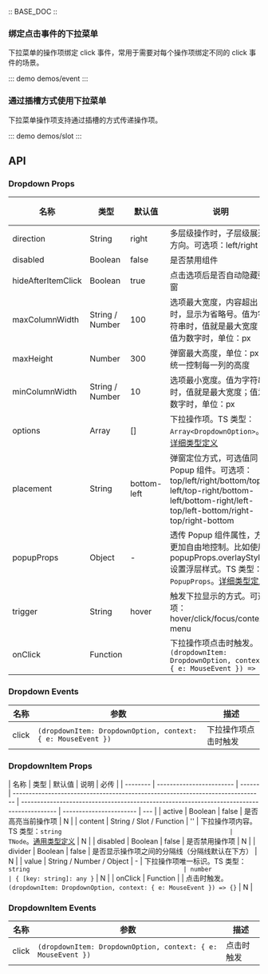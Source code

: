 :: BASE_DOC ::

### 绑定点击事件的下拉菜单

下拉菜单的操作项绑定 click 事件，常用于需要对每个操作项绑定不同的 click 事件的场景。

::: demo demos/event
:::

### 通过插槽方式使用下拉菜单

下拉菜单操作项支持通过插槽的方式传递操作项。

::: demo demos/slot
:::

## API

### Dropdown Props

| 名称               | 类型            | 默认值      | 说明                                                                                                                                                                                                    | 必传 |
| ------------------ | --------------- | ----------- | ------------------------------------------------------------------------------------------------------------------------------------------------------------------------------------------------------- | ---- |
| direction          | String          | right       | 多层级操作时，子层级展开方向。可选项：left/right                                                                                                                                                        | N    |
| disabled           | Boolean         | false       | 是否禁用组件                                                                                                                                                                                            | N    |
| hideAfterItemClick | Boolean         | true        | 点击选项后是否自动隐藏弹窗                                                                                                                                                                              | N    |
| maxColumnWidth     | String / Number | 100         | 选项最大宽度，内容超出时，显示为省略号。值为字符串时，值就是最大宽度；值为数字时，单位：px                                                                                                              | N    |
| maxHeight          | Number          | 300         | 弹窗最大高度，单位：px 。统一控制每一列的高度                                                                                                                                                           | N    |
| minColumnWidth     | String / Number | 10          | 选项最小宽度。值为字符串时，值就是最大宽度；值为数字时，单位：px                                                                                                                                        | N    |
| options            | Array           | []          | 下拉操作项。TS 类型：`Array<DropdownOption>`。[详细类型定义](https://github.com/Tencent/tdesign-vue/tree/develop/src/dropdown/type.ts)                                                                  | N    |
| placement          | String          | bottom-left | 弹窗定位方式，可选值同 Popup 组件。可选项：top/left/right/bottom/top-left/top-right/bottom-left/bottom-right/left-top/left-bottom/right-top/right-bottom                                                | N    |
| popupProps         | Object          | -           | 透传 Popup 组件属性，方便更加自由地控制。比如使用 popupProps.overlayStyle 设置浮层样式。TS 类型：`PopupProps`。[详细类型定义](https://github.com/Tencent/tdesign-vue/tree/develop/src/dropdown/type.ts) | N    |
| trigger            | String          | hover       | 触发下拉显示的方式。可选项：hover/click/focus/context-menu                                                                                                                                              | N    |
| onClick            | Function        |             | 下拉操作项点击时触发。`(dropdownItem: DropdownOption, context: { e: MouseEvent }) => {}`                                                                                                                | N    |

### Dropdown Events

| 名称  | 参数                                                         | 描述                 |
| ----- | ------------------------------------------------------------ | -------------------- |
| click | `(dropdownItem: DropdownOption, context: { e: MouseEvent })` | 下拉操作项点击时触发 |

### DropdownItem Props

| 名称     | 类型                     | 默认值 | 说明                                                                           | 必传                                                                                      |
| -------- | ------------------------ | ------ | ------------------------------------------------------------------------------ | ----------------------------------------------------------------------------------------- | ----------------------- | --- |
| active   | Boolean                  | false  | 是否高亮当前操作项                                                             | N                                                                                         |
| content  | String / Slot / Function | ''     | 下拉操作项内容。TS 类型：`string                                               | TNode`。[通用类型定义](https://github.com/Tencent/tdesign-vue/blob/develop/src/common.ts) | N                       |
| disabled | Boolean                  | false  | 是否禁用操作项                                                                 | N                                                                                         |
| divider  | Boolean                  | false  | 是否显示操作项之间的分隔线（分隔线默认在下方）                                 | N                                                                                         |
| value    | String / Number / Object | -      | 下拉操作项唯一标识。TS 类型：`string                                           | number                                                                                    | { [key: string]: any }` | N   |
| onClick  | Function                 |        | 点击时触发。`(dropdownItem: DropdownOption, context: { e: MouseEvent }) => {}` | N                                                                                         |

### DropdownItem Events

| 名称  | 参数                                                         | 描述       |
| ----- | ------------------------------------------------------------ | ---------- |
| click | `(dropdownItem: DropdownOption, context: { e: MouseEvent })` | 点击时触发 |

